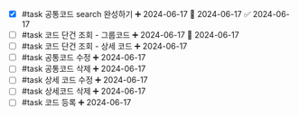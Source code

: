 - [x] #task 공통코드 search 완성하기 ➕ 2024-06-17 🛫 2024-06-17 ✅ 2024-06-17
- [ ] #task 코드 단건 조회 - 그룹코드 ➕ 2024-06-17 🛫 2024-06-17 
- [ ] #task 코드 단건 조회 - 상세 코드 ➕ 2024-06-17
- [ ] #task 공통코드 수정 ➕ 2024-06-17
- [ ] #task 공통코드 삭제 ➕ 2024-06-17
- [ ] #task 상세 코드 수정 ➕ 2024-06-17
- [ ] #task 상세코드 삭제 ➕ 2024-06-17
- [ ] #task 코드 등록 ➕ 2024-06-17